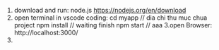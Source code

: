 1. download and run: node.js 
https://nodejs.org/en/download
2. open terminal in vscode coding: 
    cd myapp        // dia chi thu muc chua project
    npm install     // waiting finish 
    npm start       //  aaa
3.open Browser: http://localhost:3000/
4.
